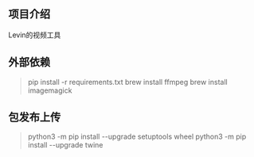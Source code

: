 ## 项目介绍
Levin的视频工具

## 外部依赖
> pip install -r requirements.txt
> brew install ffmpeg
> brew install imagemagick

## 包发布上传
> python3 -m pip install --upgrade setuptools wheel
> python3 -m pip install --upgrade twine
